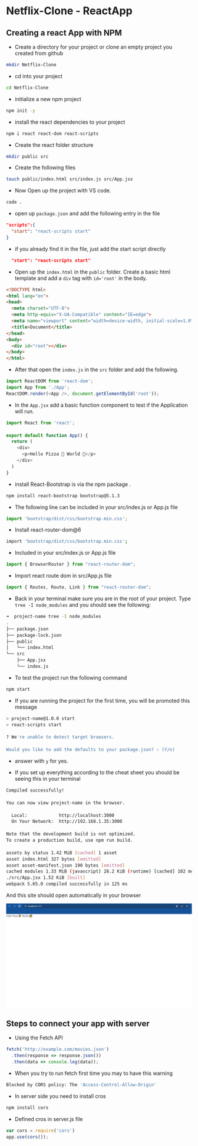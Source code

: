 # Netflix-Clone - ReactApp

## Creating a react App with NPM

- Create a directory for your project or clone an empty project you created from github

```bash
mkdir Netflix-Clone
```

- cd into your project

```bash
cd Netflix-Clone
```

- initialize a new npm project

```bash
npm init -y
```

- install the react dependencies to your project

```bash
npm i react react-dom react-scripts
```

- Create the react folder structure

```bash
mkdir public src
```

- Create the following files

```bash
touch public/index.html src/index.js src/App.jsx
```

- Now Open up the project with VS code.

```bash
code .
```

- open up `package.json` and add the following entry in the file

```json
"scripts":{
  "start": "react-scripts start"
}
```

- if you already find it in the file, just add the start script directly

```json
  "start": "react-scripts start"
```

- Open up the `index.html` in the `public` folder. Create a basic html template and add a `div` tag with `id='root'` in the body.

```html
<!DOCTYPE html>
<html lang="en">
<head>
  <meta charset="UTF-8">
  <meta http-equiv="X-UA-Compatible" content="IE=edge">
  <meta name="viewport" content="width=device-width, initial-scale=1.0">
  <title>Document</title>
</head>
<body>
  <div id="root"></div>
</body>
</html>
```

- After that open the `index.js` in the `src` folder and add the following.

```js
import ReactDOM from 'react-dom';
import App from './App';
ReactDOM.render(<App />, document.getElementById('root'));
```

- In the `App.jsx` add a basic function component to test if the Application will run.

```js
import React from 'react';

export default function App() {
  return (
    <div>
      <p>Hello Pizza 🍕 World 👋</p>
    </div>
  )
}
```

- install React-Bootstrap is via the npm package .

```bash
npm install react-bootstrap bootstrap@5.1.3
```

- The following line can be included in your src/index.js or App.js file

```js
import 'bootstrap/dist/css/bootstrap.min.css';
```
- Install react-router-dom@6

```bash
import 'bootstrap/dist/css/bootstrap.min.css';
```
- Included in your src/index.js or App.js file
```js
import { BrowserRouter } from "react-router-dom";
```

- Import react route dom in src/App.js file

```js
import { Routes, Route, Link } from "react-router-dom";
```

- Back in your terminal make sure you are in the root of your project. Type `tree -I node_modules` and you should see the following:

```bash
➜  project-name tree -I node_modules
.
├── package.json
├── package-lock.json
├── public
│   └── index.html
└── src
    ├── App.jsx
    └── index.js
```

- To test the project run the following command

```bash
npm start
```

- If you are running the project for the first time, you will be promoted this message

```bash
> project-name@1.0.0 start
> react-scripts start

? We're unable to detect target browsers.

Would you like to add the defaults to your package.json? › (Y/n)
```

- answer with `y` for yes.

- If you set up everything according to the cheat sheet you should be seeing this in your terminal

```bash
Compiled successfully!

You can now view project-name in the browser.

  Local:            http://localhost:3000
  On Your Network:  http://192.168.1.35:3000

Note that the development build is not optimized.
To create a production build, use npm run build.

assets by status 1.42 MiB [cached] 1 asset
asset index.html 327 bytes [emitted]
asset asset-manifest.json 190 bytes [emitted]
cached modules 1.33 MiB (javascript) 28.2 KiB (runtime) [cached] 102 modules
./src/App.jsx 1.52 KiB [built]
webpack 5.65.0 compiled successfully in 125 ms
```

And this site should open automatically in your browser

![hello-world.png](./img/hello-world.png)

## Steps to connect your app with server 

- Using the Fetch API

```js
fetch('http://example.com/movies.json')
  .then(response => response.json())
  .then(data => console.log(data));
```

- When you try to run fetch first time you may to have this warning

```bash
Blocked by CORS policy: The 'Access-Control-Allow-Origin'
```

- In server side you need to install cros 

```bash
npm install cors
```

- Defined cros in server.js file 

```js
var cors = require('cors')
app.use(cors());
```